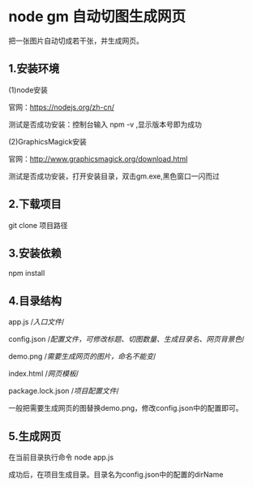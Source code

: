 # node gm 自动切图生成网页
把一张图片自动切成若干张，并生成网页。

## 1.安装环境
(1)node安装

官网：https://nodejs.org/zh-cn/

测试是否成功安装：控制台输入 npm -v  ,显示版本号即为成功

(2)GraphicsMagick安装

官网：http://www.graphicsmagick.org/download.html

测试是否成功安装，打开安装目录，双击gm.exe,黑色窗口一闪而过


## 2.下载项目

git clone 项目路径


## 3.安装依赖

npm install

## 4.目录结构

app.js /*入口文件*/

config.json /*配置文件，可修改标题、切图数量、生成目录名、网页背景色*/

demo.png /*需要生成网页的图片，命名不能变*/

index.html /*网页模板*/

package.lock.json /*项目配置文件*/


一般把需要生成网页的图替换demo.png，修改config.json中的配置即可。


## 5.生成网页

在当前目录执行命令 node app.js


成功后，在项目生成目录。目录名为config.json中的配置的dirName


